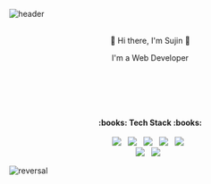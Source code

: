 ![header](https://capsule-render.vercel.app/api?type=slice&text=Sujin%20Park&color=gradient&fontColor=black)
<br/>
<br/>
 <div align="center">
 <p style="text-align:center">👋 Hi there, I'm Sujin 👋 </p>
 <p>I'm a Web Developer</p>
</div> 
<br/><br/><br/><br/><br/>

<div align="center"><b>:books: Tech Stack :books:</b></div>

<br/>
<div align = "center">
<img src="https://img.shields.io/badge/-SpringBoot-brightgreen?logo=Spring&logoColor=white&style=flat-square" /> &nbsp; 
<img src="https://img.shields.io/badge/-MySQL-4479a1?logo=MySQL&logoColor=white&style=flat-square" /> &nbsp;
<img src="https://img.shields.io/badge/-Java-b366f6?logo=Java&logoColor=white&style=flat-square" /> &nbsp;
<img src="https://img.shields.io/badge/-HTML5-e34f26?logo=HTML5&logoColor=white&style=flat-square" /> &nbsp;
<img src="https://img.shields.io/badge/-JavaScript-f7df1e?logo=JavaScript&logoColor=white&style=flat-square" /> &nbsp; 
<br/>
<img src="https://img.shields.io/badge/-CSS3-1572b6?logo=CSS3&logoColor=white&style=flat-square" /> &nbsp;
<img src="https://img.shields.io/badge/-AWS-232f32?logo=AmazonAWS&logoColor=white&style=flat-square" /> &nbsp;

</div>

![reversal](https://capsule-render.vercel.app/api?type=slice&rotate=90&section=footer&color=gradient)
